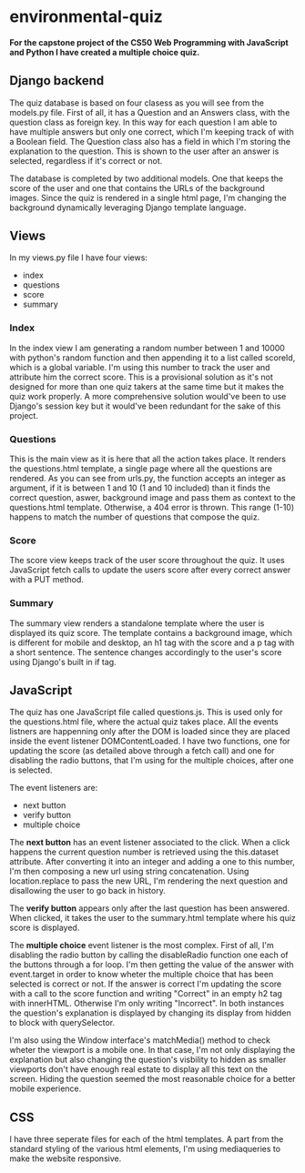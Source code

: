 # environmental-quiz

#### For the capstone project of the **CS50 Web Programming with JavaScript and Python** I have created a multiple choice quiz. 

## Django backend

The quiz database is based on four clasess as you will see from the models.py file. First of all, it has a Question and an Answers class, with the question class as foreign key. In this way for each question I am able to have multiple answers but only one correct, which I'm keeping track of with a Boolean field. The Question class also has a field in which I'm storing the explanation to the question. This is shown to the user after an answer is selected, regardless if it's correct or not. 

The database is completed by two additional models. One that keeps the score of the user and one that contains the URLs of the background images. Since the quiz is rendered in a single html page, I'm changing the background dynamically leveraging Django template language. 

## Views

In my views.py file I have four views:
* index
* questions
* score
* summary

### Index
In the index view I am generating a random number between 1 and 10000 with python's random function and then appending it to a list called scoreId, which is a global variable. I'm using this number to track the user and attribute him the correct score. This is a provisional solution as it's not designed for more than one quiz takers at the same time but it makes the quiz work properly. A more comprehensive solution would've been to use Django's session key but it would've been redundant for the sake of this project. 

### Questions
This is the main view as it is here that all the action takes place. It renders the questions.html template, a single page where all the questions are rendered. As you can see from urls.py, the function accepts an integer as argument, if it is between 1 and 10 (1 and 10 included) than it finds the correct question, aswer, background image and pass them as context to the questions.html template. Otherwise, a 404 error is thrown. This range (1-10) happens to match the number of questions that compose the quiz.

### Score
The score view keeps track of the user score throughout the quiz. It uses JavaScript fetch calls to update the users score after every correct answer with a PUT method.

### Summary
The summary view renders a standalone template where the user is displayed its quiz score. The template contains a background image, which is different for mobile and desktop, an h1 tag with the score and a p tag with a short sentence. The sentence changes accordingly to the user's score using Django's built in if tag.

## JavaScript
The quiz has one JavaScript file called questions.js. This is used only for the questions.html file, where the actual quiz takes place. All the events listners are happenning only after the DOM is loaded since they are placed inside the event listener DOMContentLoaded. I have two functions, one for updating the score (as detailed above through a fetch call) and one for disabling the radio buttons, that I'm using for the multiple choices, after one is selected. 

The event listeners are:
* next button
* verify button
* multiple choice

The **next button** has an event listener associated to the click. When a click happens the current question number is retrieved using the this.dataset attribute. After converting it into an integer and adding a one to this number, I'm then composing a new url using string concatenation. Using location.replace to pass the new URL, I'm rendering the next question and disallowing the user to go back in history.

The **verify button** appears only after the last question has been answered. When clicked, it takes the user to the summary.html template where his quiz score is displayed.

The **multiple choice** event listener is the most complex. First of all, I'm disabling the radio button by calling the disableRadio function one each of the buttons through a for loop. I'm then getting the value of the answer with event.target in order to know wheter the multiple choice that has been selected is correct or not. If the answer is correct I'm updating the score with a call to the score function and writing "Correct" in an empty h2 tag with innerHTML. Otherwise I'm only writing "Incorrect". In both instances the question's explanation is displayed by changing its display from hidden to block with querySelector. 

I'm also using the Window interface's matchMedia() method to check wheter the viewport is a mobile one. In that case, I'm not only displaying the explanation but also changing the question's visbility to hidden as smaller viewports don't have enough real estate to display all this text on the screen. Hiding the question seemed the most reasonable choice for a better mobile experience.

## CSS
I have three seperate files for each of the html templates. A part from the standard styling of the various html elements, I'm using mediaqueries to make the website responsive.